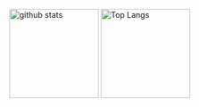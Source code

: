 <p align="left"> 
  <img alt="github stats" height="160px"src="https://github-readme-stats.vercel.app/api?username=Jikky1618&theme=github_dark&show_icons=ture" />
  <img alt="Top Langs" height="160px" src="https://github-readme-stats.vercel.app/api/top-langs/?username=Jikky1618&theme=github_dark&show_icons=true" />
</p>
